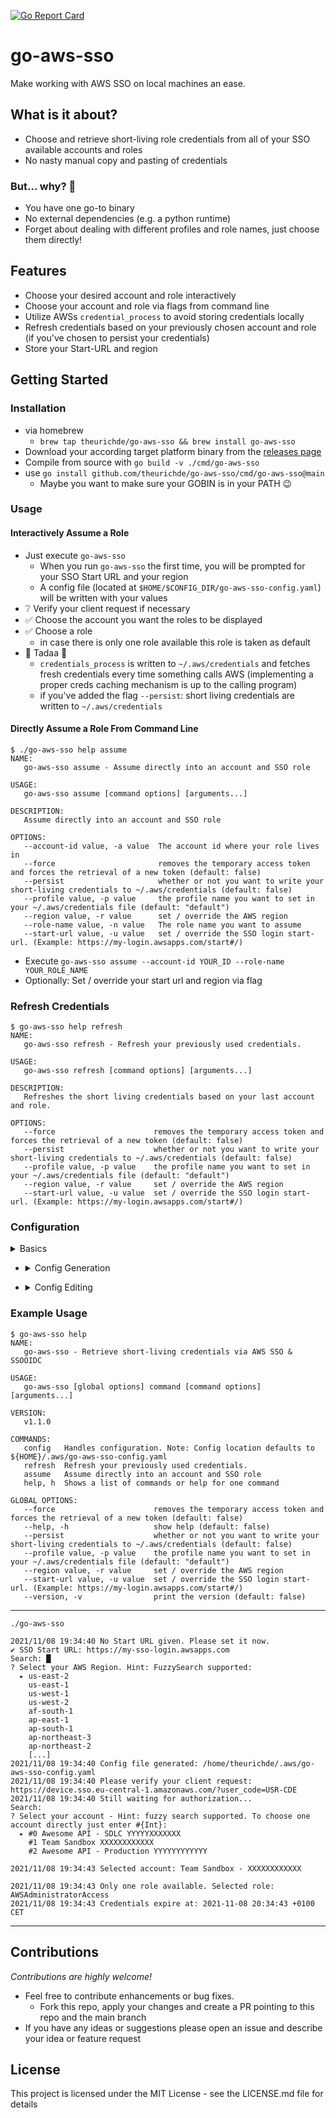 [![Go Report Card](https://goreportcard.com/badge/github.com/theurichde/go-aws-sso)](https://goreportcard.com/report/github.com/theurichde/go-aws-sso)

# go-aws-sso

Make working with AWS SSO on local machines an ease.

## What is it about?

* Choose and retrieve short-living role credentials from all of your SSO available accounts and roles
* No nasty manual copy and pasting of credentials

### But... why? 🤔

* You have one go-to binary
* No external dependencies (e.g. a python runtime)
* Forget about dealing with different profiles and role names, just choose them directly!

## Features

* Choose your desired account and role interactively
* Choose your account and role via flags from command line
* Utilize AWSs `credential_process` to avoid storing credentials locally
* Refresh credentials based on your previously chosen account and role (if you've chosen to persist your credentials)
* Store your Start-URL and region

## Getting Started

### Installation

- via homebrew
    - `brew tap theurichde/go-aws-sso && brew install go-aws-sso`
- Download your according target platform binary from
  the [releases page](https://github.com/theurichde/go-aws-sso/releases)
- Compile from source with `go build -v ./cmd/go-aws-sso`
- use `go install github.com/theurichde/go-aws-sso/cmd/go-aws-sso@main`
    * Maybe you want to make sure your GOBIN is in your PATH 😉

### Usage

#### Interactively Assume a Role

* Just execute `go-aws-sso`
    * When you run `go-aws-sso` the first time, you will be prompted for your SSO Start URL and your region
    * A config file (located at  `$HOME/$CONFIG_DIR/go-aws-sso-config.yaml`) will be written with your values
* ❔ Verify your client request if necessary
* ✅ Choose the account you want the roles to be displayed
* ✅ Choose a role
    * in case there is only one role available this role is taken as default
* 🥳 Tadaa 🥳
    * `credentials_process` is written to `~/.aws/credentials` and fetches fresh credentials every time something calls
      AWS (implementing a proper creds caching mechanism is up to the calling program)
    * if you've added the flag `--persist`: short living credentials are written to `~/.aws/credentials`

#### Directly Assume a Role From Command Line

```
$ ./go-aws-sso help assume
NAME:
   go-aws-sso assume - Assume directly into an account and SSO role

USAGE:
   go-aws-sso assume [command options] [arguments...]

DESCRIPTION:
   Assume directly into an account and SSO role

OPTIONS:
   --account-id value, -a value  The account id where your role lives in
   --force                       removes the temporary access token and forces the retrieval of a new token (default: false)
   --persist                     whether or not you want to write your short-living credentials to ~/.aws/credentials (default: false)
   --profile value, -p value     the profile name you want to set in your ~/.aws/credentials file (default: "default")
   --region value, -r value      set / override the AWS region
   --role-name value, -n value   The role name you want to assume
   --start-url value, -u value   set / override the SSO login start-url. (Example: https://my-login.awsapps.com/start#/)
```

* Execute `go-aws-sso assume --account-id YOUR_ID --role-name YOUR_ROLE_NAME`
* Optionally: Set / override your start url and region via flag


### Refresh Credentials

```
$ go-aws-sso help refresh
NAME:
   go-aws-sso refresh - Refresh your previously used credentials.

USAGE:
   go-aws-sso refresh [command options] [arguments...]

DESCRIPTION:
   Refreshes the short living credentials based on your last account and role.

OPTIONS:
   --force                      removes the temporary access token and forces the retrieval of a new token (default: false)
   --persist                    whether or not you want to write your short-living credentials to ~/.aws/credentials (default: false)
   --profile value, -p value    the profile name you want to set in your ~/.aws/credentials file (default: "default")
   --region value, -r value     set / override the AWS region
   --start-url value, -u value  set / override the SSO login start-url. (Example: https://my-login.awsapps.com/start#/)
```

### Configuration

<details><summary>Basics</summary>

```
$ go-aws-sso config                                 
NAME:
   go-aws-sso config - Handles configuration. Note: Config location defaults to ${HOME}/.aws/go-aws-sso-config.yaml

USAGE:
   go-aws-sso config command [command options] [arguments...]

COMMANDS:
   generate  Generate a config file
   edit      Edit the config file
   help, h   Shows a list of commands or help for one command

OPTIONS:
   --help, -h  show help (default: false)
```

</details>

* <details><summary>Config Generation</summary>

  ```
  $ go-aws-sso config generate --help
  NAME:
     go-aws-sso config generate - Generate a config file
  
  USAGE:
     go-aws-sso config generate [command options] [arguments...]
  
  DESCRIPTION:
     Generates a config file. All available properties are interactively prompted.
     Overrides the existing config file!
  
  OPTIONS:
     --help, -h  show help (default: false)
  ```

</details>

* <details><summary>Config Editing</summary>

  ```
  $ go-aws-sso config edit --help    
  NAME:
     go-aws-sso config edit - Edit the config file
  
  USAGE:
     go-aws-sso config edit [command options] [arguments...]
  
  DESCRIPTION:
     Edit the config file. All available properties are interactively prompted.
     Overrides the existing config file!
  
  OPTIONS:
     --help, -h  show help (default: false)
  ```

</details>

### Example Usage

```
$ go-aws-sso help  
NAME:
   go-aws-sso - Retrieve short-living credentials via AWS SSO & SSOOIDC

USAGE:
   go-aws-sso [global options] command [command options] [arguments...]

VERSION:
   v1.1.0

COMMANDS:
   config   Handles configuration. Note: Config location defaults to ${HOME}/.aws/go-aws-sso-config.yaml
   refresh  Refresh your previously used credentials.
   assume   Assume directly into an account and SSO role
   help, h  Shows a list of commands or help for one command

GLOBAL OPTIONS:
   --force                      removes the temporary access token and forces the retrieval of a new token (default: false)
   --help, -h                   show help (default: false)
   --persist                    whether or not you want to write your short-living credentials to ~/.aws/credentials (default: false)
   --profile value, -p value    the profile name you want to set in your ~/.aws/credentials file (default: "default")
   --region value, -r value     set / override the AWS region
   --start-url value, -u value  set / override the SSO login start-url. (Example: https://my-login.awsapps.com/start#/)
   --version, -v                print the version (default: false)
```

---

```
./go-aws-sso

2021/11/08 19:34:40 No Start URL given. Please set it now.
✔ SSO Start URL: https://my-sso-login.awsapps.com
Search: █
? Select your AWS Region. Hint: FuzzySearch supported: 
  ▸ us-east-2
    us-east-1
    us-west-1
    us-west-2
    af-south-1
    ap-east-1
    ap-south-1
    ap-northeast-3
    ap-northeast-2
    [...]
2021/11/08 19:34:40 Config file generated: /home/theurichde/.aws/go-aws-sso-config.yaml
2021/11/08 19:34:40 Please verify your client request: https://device.sso.eu-central-1.amazonaws.com/?user_code=USR-CDE
2021/11/08 19:34:40 Still waiting for authorization...
Search: 
? Select your account - Hint: fuzzy search supported. To choose one account directly just enter #{Int}: 
  ▸ #0 Awesome API - SDLC YYYYYXXXXXXX
    #1 Team Sandbox XXXXXXXXXXXX
    #2 Awesome API - Production YYYYYYYYYYYY

2021/11/08 19:34:43 Selected account: Team Sandbox - XXXXXXXXXXXX

2021/11/08 19:34:43 Only one role available. Selected role: AWSAdministratorAccess
2021/11/08 19:34:43 Credentials expire at: 2021-11-08 20:34:43 +0100 CET
```

---

## Contributions

*Contributions are highly welcome!*

* Feel free to contribute enhancements or bug fixes.
    * Fork this repo, apply your changes and create a PR pointing to this repo and the main branch
* If you have any ideas or suggestions please open an issue and describe your idea or feature request

## License

This project is licensed under the MIT License - see the LICENSE.md file for details

